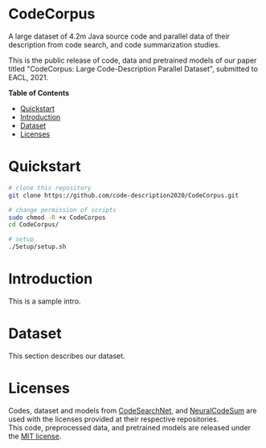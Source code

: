 # CodeCorpus

A large dataset of 4.2m Java source code and parallel data of their description from code search, and code summarization studies.

This is the public release of code, data and pretrained models of our paper titled "CodeCorpus: Large Code-Description Parallel Dataset", submitted to EACL, 2021.

**Table of Contents**

<!-- TOC depthFrom:1 depthTo:6 withLinks:1 updateOnSave:1 orderedList:0 -->

- [Quickstart](#quickstart)
- [Introduction](#introduction)
- [Dataset](#data)
- [Licenses](#licenses)

<!-- /TOC -->


# Quickstart
  ```bash
  # clone this repository
  git clone https://github.com/code-description2020/CodeCorpus.git
  
  # change permission of scripts
  sudo chmod -R +x CodeCorpus
  cd CodeCorpus/

  # setup
  ./Setup/setup.sh
  
  ```

# Introduction

This is a sample intro.


# Dataset
This section describes our dataset.

# Licenses
Codes, dataset and models from [CodeSearchNet](https://github.com/github/CodeSearchNet.git), and [NeuralCodeSum](https://github.com/wasiahmad/NeuralCodeSum.git) are used with the licenses provided at their respective repositories.   
This code, preprocessed data, and pretrained models are released under the [MIT license](https://github.com/code-description2020/CodeCorpus/blob/master/LICENSE).